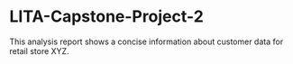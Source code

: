 # LITA-Capstone-Project-2
This analysis report shows a concise information about customer data for retail store XYZ.
